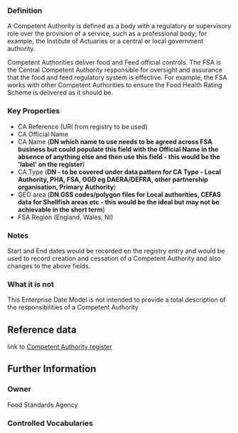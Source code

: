 ### Definition
A Competent Authority is defined as a body with a regulatory or supervisory role over the provision of a service, such as a professional body; for example, the Institute of Actuaries or a central or local government authority.

Competent Authorities deliver food and Feed official controls.  The FSA is the Central Competent Authority responsible for oversight and assurance that the food and feed regulatory system is effective.  For example, the FSA works with other Competent Authorities to ensure the Food Health Rating Scheme is delivered as it should be.

### Key Properties
*   CA Reference (URI from registry to be used)
*   CA Official Name
*   CA Name (**DN which name to use needs to be agreed across FSA business but could populate this field with the Official Name in the absence of anything else and then use this field - this would be the 'label' on the register**)
*   CA Type (**DN - to be covered under data pattern for CA Type - Local Authority, PHA, FSA, OGD eg DAERA/DEFRA, other partnership organisation, Primary Authority**)
*   GEO area (**DN GSS codes/polygon files for Local authorities, CEFAS data for Shellfish areas etc - this would be the ideal but may not be achievable in the short term**)
*   FSA Region (England, Wales, NI)

### Notes
Start and End dates would be recorded on the registry entry and would be used to record creation and cessation of a Competent Authority and also changes to the above fields.

### What it is not
This Enterprise Date Model is not intended to provide a total description of the responsibilities of a Competent Authority

## Reference data
link to [Competent Authority register](https://data.food.gov.uk/codes/reference-number/_authority)

## Further Information


### Owner
Food Standards Agency

### Controlled Vocabularies
